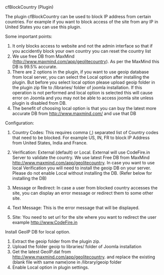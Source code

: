 cfBlockCountry (Plugin)

The plugin cfBlockCountry can be used to block IP address from certain countries. For example if you want to block access of the site from any IP in United States you can use this plugin.

Some important points:

1.	It only blocks access to website and not the admin interface so that if you accidently block your own country you can reset the country list
2.	We use free DB from MaxMind (http://www.maxmind.com/app/geolitecountry). As per the MaxMind this DB is 99.5% accurate.
3.	There are 2 options in the plugin, if you want to use geoip database from local server, you can select the Local option after installing the plugin. But before you select local option please upload geoip folder in the plugin zip file to /libraries/ folder of joomla installation. If this operation is not performed and local option is selected this will cause error on Joomla and you may not be able to access joomla site unless plugin is disabled from DB.
4.	The benefit of choosing local option is that you can buy the latest more accurate DB from http://www.maxmind.com/ and use that DB

Configuration:

1.	Country Codes: This requires comma (,) separated list of Country codes that need to be blocked. For example US, IN, FR to block IP Address from United States, India and France.

2.	Verification: External (default) or Local. External will use CodeFire.in Server to validate the country. We use latest Free DB from MaxMind http://www.maxmind.com/app/geolitecountry. In case you want to use local Verification you will need to install the geoip DB on your server. Please do not enable Local without installing the DB. (Refer below for installing the DB)


3.	Message or Redirect: In case a user from blocked country accesses the site, you can display an error message or redirect them to some other site.

4.	Text Message: This is the error message that will be displayed.


5.	Site: You need to set url for the site where you want to redirect the user example http://www.CodeFire.in

Install GeoIP DB for local option.

1.	Extract the geoip folder from the plugin zip.
2.	Upload the folder geoip to libraries/ folder of Joomla installation
3.	Get the latest GeoIP.dat from http://www.maxmind.com/app/geolitecountry. and replace the existing (blank file with same name)one in /library/geoip folder
4.	Enable Local option in plugin settings.